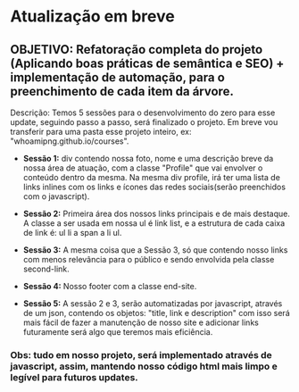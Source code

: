# Atualização em breve

## OBJETIVO: Refatoração completa do projeto (Aplicando boas práticas de semântica e SEO) + implementação de automação, para o preenchimento de cada item da árvore.

Descrição: Temos 5 sessões para o desenvolvimento do zero para esse update, seguindo passo a passo, será finalizado o projeto. Em breve vou transferir para uma pasta esse projeto inteiro, ex: "whoamipng.github.io/courses".

- **Sessão 1:** div contendo nossa foto, nome e uma descrição breve da nossa área de atuação, com a classe "Profile" que vai envolver o conteúdo dentro da mesma. Na mesma div profile, irá ter uma lista de links inlines com os links e ícones das redes sociais(serão preenchidos com o javascript).

- **Sessão 2:** Primeira área dos nossos links principais e de mais destaque. A classe a ser usada em nossa ul é link list, e a estrutura de cada caixa de link é: ul li a span a li ul.


- **Sessão 3:** A mesma coisa que a Sessão 3, só que contendo nosso links com menos relevância para o público e sendo envolvida pela classe second-link.

- **Sessão 4:** Nosso footer com a classe end-site.

- **Sessão 5:** A sessão 2 e 3, serão automatizadas por javascript, através de um json, contendo os objetos: "title, link e description" com isso será mais fácil de fazer a manutenção de nosso site e adicionar links futuramente será algo que teremos mais eficiência.


### Obs: tudo em nosso projeto, será implementado através de javascript, assim, mantendo nosso código html mais limpo e legível para futuros updates.

